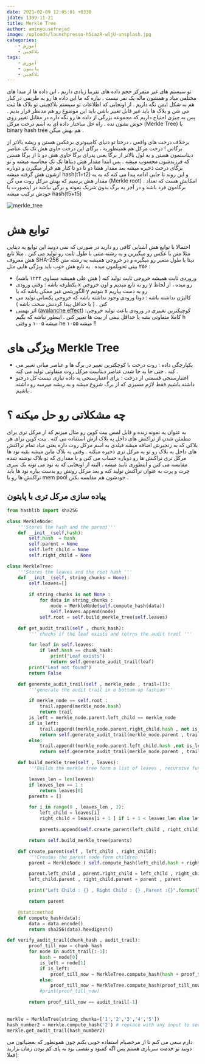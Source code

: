 ```yaml
---
date: 2021-02-09 12:05:01 +0330
jdate: 1399-11-21
title: Merkle Tree 
author: aminyousefnejad
image: /uploads/launchpresso-h5iazR-wljU-unsplash.jpg
categories:
    - آموزش
    - بلاکچین
tags:
    - آموزش
    - پایتون
    - بلاکچین
---
```


تو سیستم های غیر متمرکز حجم داده های تقریبا زیادی داریم ، این داده ها از مبدا های مختلفی میاد و همشون ماله یک نفر نیست . نیازه که ما این داده ها رو به طریقی در کنار هم به شکل ایمن نگه داریم . از اونجایی که اطلاعات تو سیستم بلاکچینی تو بلاک ها ثبت می شن و بلاک ها باید غیر قابل تغییر باشن باید این موضوع رو هم مدنظر قرار بدیم . پس به چیزی احتیاج  داریم که مجموعه بزرگی از داده ها رو نگه داره در مقابل تغییر روی خوش نشون نده . راه حل ساختار داده ای به اسم درخت مرکل (Merkle Tree) یا binary hash tree هم بهش میگن . 

<div id="read-more"></div>

برخلاف درخت های واقعی ، درختا تو دنیای کامپیوتری برعکس هستن و ریشه  بالاتر از برگاس ! درخت مرکل هم همینطوریه ، برگای این درخت حاوی هش تک تک عناصر دیتاستمون هستن و یه لول بالاتر از برگا یعنی پدرای برگا حاوی هش دو تا از برگا هستن که فرزندشون محسوب میشه . پس ابتدا مقدار هش دیتاها تک تک محاسبه میشه و تو برگای درخت ذخیره میشه بعد مقدار هشا دو تا دو تا کنار هم قرار میگیرن و دوباره ازشون هش گرفته میشه hash(t1+t2) و این روند تا جایی ادامه پیدا می کنه که به یه مقدار هش برسیم که بهش مرکل روت می گن (Merkle root) . امکانش هست که تعداد برگامون فرد باشه و در آخر یه برگ بدون شریک بمونه و برگی نباشه در اینصورت با خودش ترکیب میشه hash(t5+t5)

![merkle_tree](/uploads/merkle_tree.jpg)



# توابع هش 

احتمالا با توابع هش آشنایی کافی رو دارید در صورتی که نمی دونید این توابع یه دیتایی مثلا متن یا عکس رو میگیرین و یه رشته متنی با طول ثابت رو تولید می کنن . مثلا تابع هش معروف SHA-256 دیتا با طول متغیر رو میگیره و در خروجی همیشه یه رشته متن ۲۵۶ بیتی تحویلمون میده . یه تابع هش خوب باید ویژگی هایی مثل : 

- وروردی ثابت همیشه خروجی ثابت تولید کنه ( هش علی همیشه مساوی ۱۲۳۴ باشه)
- یکطرفه باشه : وقتی ورودی x رو به تابع میدیم و اون خروجی y رو میده ، از لحاظ الگوریتمی غیر ممکن باشه که با y بتونیم x رو به دست بیاریم 
- کالیژن نداشته باشه : دوتا ورودی وجود نداشته باشه که خروجی یکسانی تولید می کنن . ( یا حداقل پیدا کردنش سخت باشه )
- اثر بهمنی ([avalanche effect](https://en.wikipedia.org/wiki/Avalanche_effect?ref=hackernoon.com)) :کوچیکترین تغییری در ورودی باعث تولید خروجی کاملا متفاوتی بشه یا حداقل نیمی از بیت ها تغییر کنن . اینطور نباشه که بگیم h میشه ۱۰۰۵ و وقتی he  میشه ۱۰۵۵ !!

# ویژگی های Merkle Tree

- یکپارچگی داده : روت درخت با کوچکترین تغییر در برگ ها و عناصر میانی تغییر می کنه . حتی جا به جا شدن عناصر دیتاست مرکل روت متفاوتی تولید می کنه . 
- اعتبارسنجی قسمتی از درخت : برای اعتبارسنجی یه داده نیازی نیست کل درختو داشته باشیم فقط لازم مسیری که از برگ شروع میشه و به ریشه میرسه رو داشته باشیم . 

# چه مشکلاتی رو حل میکنه ؟

به عنوان یه نمونه زنده و قابل لمس بیت کوین رو مثال میزنم که از مرکل تری برای مطمئن شدن از تراکنش های داخل یه بلاک ازش استفاده می کنه . بیت کوین برای هر بلاکی که به زنجیرش اضافه میشه فیلدی به اسم مرکل روت داره یعنی میاد تمام تراکنش های داخل یه بلاک رو تو یه مرکل تری ذخیره میکنه . وقتی یه بلاک ماین میشه بقیه نود ها مرکل تری تراکنش ها رو دوباره حساب می کنن و با مقداری که تو بلاک نوشته شده مقایسه می کنن و اینطوری تایید میشه . البته از اونجایی که یه نود می تونه یک سری چرت و پرت به عنوان تراکنش تولید کنه و بعد مرکل روتش رو بدست بیاره نود ها باید تراکنش ها رو با mem pool خودشون هم مقایسه بکنن . 





## پیاده سازی مرکل تری با پایتون 



```python
from hashlib import sha256 

class MerkleNode:
    '''Stores the hash and the parent'''
    def __init__(self,hash):
        self.hash  = hash 
        self.parent = None
        self.left_child = None 
        self.right_child = None

class MerkleTree:
    '''Stores the leaves and the root hash '''
    def __init__(self, string_chunks = None):
        self.leaves=[]
        
        if string_chunks is not None : 
            for data in string_chunks : 
                node = MerkleNode(self.compute_hash(data))
                self.leaves.append(node)
        	self.root = self.build_merkle_tree(self.leaves)

    def get_audit_trail(self , chunk_hash):
        ''' checks if the leaf exists and retrns the audit trail '''

        for leaf in self.leaves:
            if leaf.hash == chunk_hash:
                print("Leaf exists")
                return self.generate_audit_trail(leaf)
        print("Leaf not found")
        return False

    def generate_audit_trail(self , merkle_node , trail=[]):
        '''generate the audit trail in a bottom-up fashion'''

        if merkle_node == self.root :
            trail.append(merkle_node.hash)
            return trail
        is_left = merkle_node.parent.left_child == merkle_node
        if is_left:
            trail.append((merkle_node.parent.right_child.hash , not is_left))
            return self.generate_audit_trail(merkle_node.parent , trail)
        else:
            trail.append((merkle_node.parent.left_child.hash ,not is_left))
            return self.generate_audit_trail(merkle_node.parent , trail)

    def build_merkle_tree(self , leaves):
        '''Builds the merkle tree form a list of leaves , recursive function'''

        leaves_len = len(leaves)
        if leaves_len == 1 :
            return leaves[0]
        parents = [] 

        for i in range(0 , leaves_len , 2):
            left_child = leaves[i]
            right_child = leaves[i + 1 ] if i + 1 < leaves_len else left_child

            parents.append(self.create_parent(left_child , right_child))

        return self.build_merkle_tree(parents)

    def create_parent(self , left_child , right_child):
        '''Creates the parent node form children '''
        parent = MerkleNode ( self.compute_hash(left_child.hash + right_child.hash ))

        parent.left_child , parent.right_child = left_child , right_child
        left_child.parent , right_child.parent = parent , parent 

        print("Left Child : {} , Right Child : {} ,Parent :{}".format(left_child.hash , right_child.hash , parent.hash))

        return parent 

    @staticmethod
    def compute_hash(data):
        data = data.encode()    
        return sha256(data).hexdigest()

def verify_audit_trail(chunk_hash , audit_trail):
        proof_till_now = chunk_hash
        for node in audit_trail[:-1]:
            hash = node[0] 
            is_left = node[1]
            if is_left:
                proof_till_now = MerkleTree.compute_hash(hash + proof_till_now)
            else:
                proof_till_now = MerkleTree.compute_hash(proof_till_now + hash)
            #print(proof_till_now)

        return proof_till_now == audit_trail[-1]
    
    
merkle = MerkleTree(string_chunks=['1','2','3','4','5']) 
hash_number2 = merkle.compute_hash('2') # replace with any input to see if data exists in merkle tree or not 
merkle.get_audit_trail(hash_number2)
```





دارم سعی می کنم تا از مرخصیام استفاده خوبی بکنم چون همونطور که بعضیاتون می دونید تو خدمت سربازی هستم پس اگه کمبود و نقصی بود به پای کم بودن زمان بزارید :)‌فعلا 
